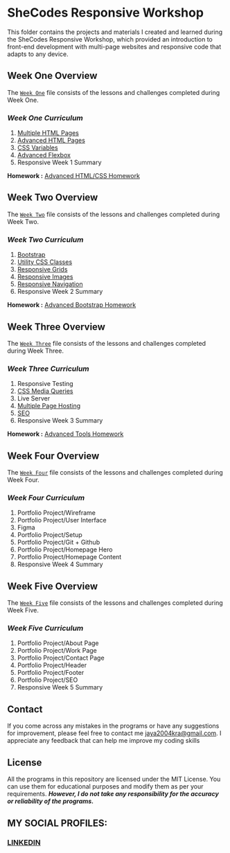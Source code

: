# SheCodes Responsive Workshop
This folder contains the projects and materials I created and learned during the SheCodes Responsive Workshop, which provided an introduction to front-end development with multi-page websites and responsive code that adapts to any device.

## Week One Overview
The [`Week One`](https://github.com/fromjyce/SheCodes/tree/main/SheCodesResponsive/Week%20One) file consists of the lessons and challenges completed during Week One.

### *Week One Curriculum*
  1. [Multiple HTML Pages](https://github.com/fromjyce/SheCodes/tree/main/SheCodesResponsive/Week%20One/Challenge%20One)
  2. [Advanced HTML Pages](https://github.com/fromjyce/SheCodes/tree/main/SheCodesResponsive/Week%20One/Challenge%20Two)
  3. [CSS Variables](https://github.com/fromjyce/SheCodes/tree/main/SheCodesResponsive/Week%20One/Challenge%20Three)
  4. [Advanced Flexbox](https://github.com/fromjyce/SheCodes/tree/main/SheCodesResponsive/Week%20One/Challenge%20Four)
  5. Responsive Week 1 Summary

**Homework :** [Advanced HTML/CSS Homework](https://github.com/fromjyce/SheCodes/tree/main/SheCodesResponsive/Week%20One/Homework)

## Week Two Overview
The [`Week Two`](https://github.com/fromjyce/SheCodes/tree/main/SheCodesResponsive/Week%20Two) file consists of the lessons and challenges completed during Week Two.

### *Week Two Curriculum*
  1. [Bootstrap](https://github.com/fromjyce/SheCodes/tree/main/SheCodesResponsive/Week%20Two/Challenge%20One)
  2. [Utility CSS Classes](https://github.com/fromjyce/SheCodes/tree/main/SheCodesResponsive/Week%20Two/Challenge%20Two)
  3. [Responsive Grids](https://github.com/fromjyce/SheCodes/tree/main/SheCodesResponsive/Week%20Two/Challenge%20Three)
  4. [Responsive Images](https://github.com/fromjyce/SheCodes/tree/main/SheCodesResponsive/Week%20Two/Challenge%20Four)
  5. [Responsive Navigation](https://github.com/fromjyce/SheCodes/tree/main/SheCodesResponsive/Week%20Two/Challenge%20Five)
  6. Responsive Week 2 Summary

**Homework :** [Advanced Bootstrap Homework](https://github.com/fromjyce/SheCodes/tree/main/SheCodesResponsive/Week%20Two/Homework)

## Week Three Overview
The [`Week Three`](https://github.com/fromjyce/SheCodes/tree/main/SheCodesResponsive/Week%20Three) file consists of the lessons and challenges completed during Week Three.

### *Week Three Curriculum*
  1. Responsive Testing
  2. [CSS Media Queries](https://github.com/fromjyce/SheCodes/tree/main/SheCodesResponsive/Week%20Three/Challenge%20One)
  3. Live Server
  4. [Multiple Page Hosting](https://github.com/fromjyce/SheCodes/tree/main/SheCodesResponsive/Week%20Three/Challenge%20Two)
  5. [SEO](https://github.com/fromjyce/SheCodes/tree/main/SheCodesResponsive/Week%20Three/Challenge%20Three)
  6. Responsive Week 3 Summary

**Homework :** [Advanced Tools Homework](https://github.com/fromjyce/SheCodes/tree/main/SheCodesResponsive/Week%20Three/Homework)

## Week Four Overview
The [`Week Four`](https://github.com/fromjyce/SheCodes/tree/main/SheCodesResponsive/Week%20Four) file consists of the lessons and challenges completed during Week Four.

### *Week Four Curriculum*
  1. Portfolio Project/Wireframe
  2. Portfolio Project/User Interface
  3. Figma
  4. Portfolio Project/Setup
  5. Portfolio Project/Git + Github
  6. Portfolio Project/Homepage Hero
  7. Portfolio Project/Homepage Content
  8. Responsive Week 4 Summary

## Week Five Overview
The [`Week Five`](https://github.com/fromjyce/SheCodes/tree/main/SheCodesResponsive/Week%20Five) file consists of the lessons and challenges completed during Week Five.

### *Week Five Curriculum*
  1. Portfolio Project/About Page
  2. Portfolio Project/Work Page
  3. Portfolio Project/Contact Page
  4. Portfolio Project/Header
  5. Portfolio Project/Footer
  6. Portfolio Project/SEO
  7. Responsive Week 5 Summary

## Contact
If you come across any mistakes in the programs or have any suggestions for improvement, please feel free to contact me <jaya2004kra@gmail.com>. I appreciate any feedback that can help me improve my coding skills

## License
All the programs in this repository are licensed under the MIT License. You can use them for educational purposes and modify them as per your requirements. ***However, I do not take any responsibility for the accuracy or reliability of the programs.***

## MY SOCIAL PROFILES:
### [LINKEDIN](https://www.linkedin.com/in/jayashrek/)
